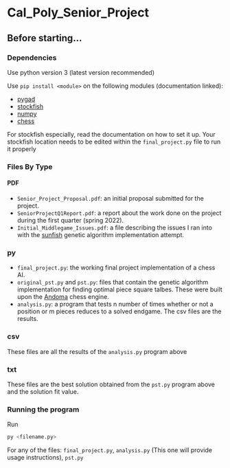 # Cal_Poly_Senior_Project

## Before starting...

### Dependencies

Use python version 3 (latest version recommended)

Use `pip install <module>` on the following modules (documentation linked):
- [pygad](https://pypi.org/project/pygad/)
- [stockfish](https://pypi.org/project/stockfish/)
- [numpy](https://numpy.org/install/)
- [chess](https://python-chess.readthedocs.io/en/latest/)

For stockfish especially, read the documentation on how to set it up. 
Your stockfish location needs to be edited within the `final_project.py` file to run it properly

### Files By Type

  #### PDF
  
  - `Senior_Project_Proposal.pdf`: an initial proposal submitted for the project.
  - `SeniorProjectQ1Report.pdf`: a report about the work done on the project during the first quarter (spring 2022).
  - `Initial_Middlegame_Issues.pdf`: a file describing the issues I ran into with the [sunfish](https://github.com/thomasahle/sunfish) genetic algorithm implementation attempt.

  ### py
  - `final_project.py`: the working final project implementation of a chess AI.
  - `original_pst.py` and `pst.py`: files that contain the genetic algorithm implementation for finding optimal piece square talbes. These were built upon the [Andoma](https://github.com/healeycodes/andoma) chess engine.
  - `analysis.py`: a program that tests n number of times whether or not a position or m pieces reduces to a solved endgame. The csv files are the results.
  
  ### csv
  These files are all the results of the `analysis.py` program above
  
  ### txt
  These files are the best solution obtained from the `pst.py` program above and the solution fit value.

### Running the program

Run 

```bash
py <filename.py>
```

For any of the files: `final_project.py`, `analysis.py` (This one will provide usage instructions), `pst.py`

